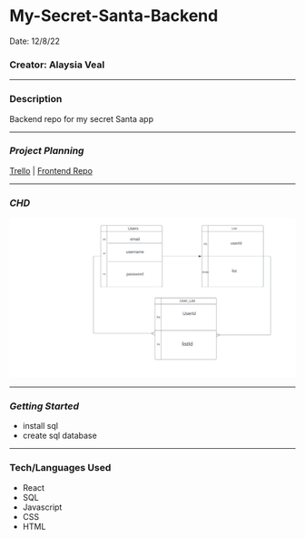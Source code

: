# My-Secret-Santa-Backend

Date: 12/8/22

### Creator: Alaysia Veal

---

### **Description**

Backend repo for my secret Santa app

---

### **_Project Planning_**

[Trello](https://trello.com/b/Qjmk7XPv/secret-santa) |
[Frontend Repo](https://github.com/AlaysiaVeal/My-Secret-Santa.git)

---

### **_CHD_**

![ERD](/images/Screen%20Shot%202022-12-08%20at%208.52.29%20AM.png)

---

### **_Getting Started_**

- install sql
- create sql database

---

### **Tech/Languages Used**

- React
- SQL
- Javascript
- CSS
- HTML
